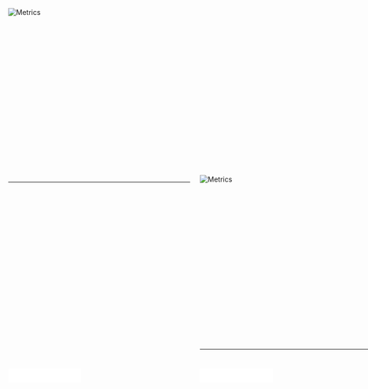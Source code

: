<div style="display: grid; grid-template-columns: repeat(2, 370px); grid-template-rows: repeat(2, 320px); grid-gap: 20px;">
  <img align="left" width="40%" height="40%" alt="Metrics" src="https://raw.githubusercontent.com/Hershit-shukla/Hershit-shukla/main/github-metrics.svg"><br><br><hr>
  <img align="right" width="40%" height="40%" alt="Metrics" src="https://raw.githubusercontent.com/Hershit-shukla/Hershit-shukla/main/metrics.plugin.isocalendar.fullyear.svg">
<br><br><hr>
  <img align="left" width="40%" height="40%" alt="Metrics" src="/metrics.plugin.repositories.pinned.svg">
  <img align="right" width="40%" height="40%" alt="Metrics" src="/metrics.plugin.activity.svg">
</div>
